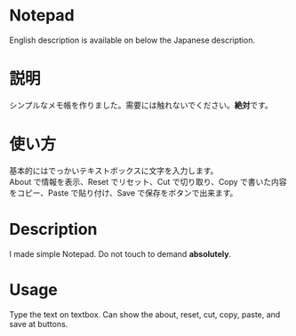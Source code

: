 # Notepad
English description is available on below the Japanese description.
# 説明
シンプルなメモ帳を作りました。需要には触れないでください。**絶対**です。
# 使い方
基本的にはでっかいテキストボックスに文字を入力します。</br>About で情報を表示、Reset でリセット、Cut で切り取り、Copy で書いた内容をコピー、Paste で貼り付け、Save で保存をボタンで出来ます。
# Description
I made simple Notepad. Do not touch to demand **absolutely**.
# Usage
Type the text on textbox. Can show the about, reset, cut, copy, paste, and save at buttons.
